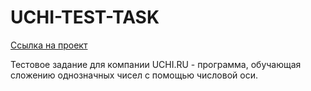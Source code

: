 # UCHI-TEST-TASK

[Ссылка на проект](https://a1rudy.github.io/uchi-test-task/)

Тестовое задание для компании UCHI.RU - программа, обучающая сложению однозначных чисел с помощью числовой оси.

